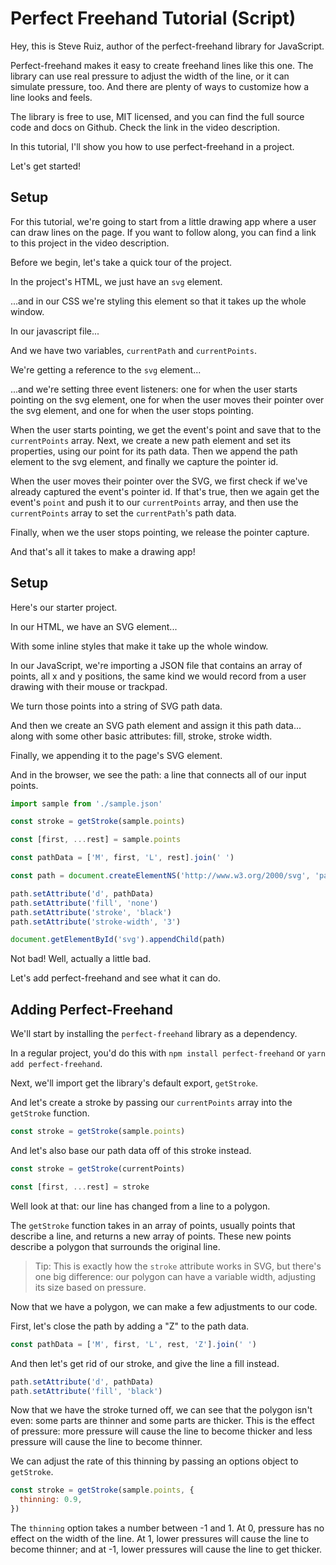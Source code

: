 # Perfect Freehand Tutorial (Script)

Hey, this is Steve Ruiz, author of the perfect-freehand library for JavaScript.

Perfect-freehand makes it easy to create freehand lines like this one. The library can use real pressure to adjust the width of the line, or it can simulate pressure, too. And there are plenty of ways to customize how a line looks and feels.

The library is free to use, MIT licensed, and you can find the full source code and docs on Github. Check the link in the video description.

In this tutorial, I'll show you how to use perfect-freehand in a project.

Let's get started!

## Setup

For this tutorial, we're going to start from a little drawing app where a user can draw lines on the page. If you want to follow along, you can find a link to this project in the video description.

Before we begin, let's take a quick tour of the project.

In the project's HTML, we just have an `svg` element.

...and in our CSS we're styling this element so that it takes up the whole window.

In our javascript file...

And we have two variables, `currentPath` and `currentPoints`.

We're getting a reference to the `svg` element...

...and we're setting three event listeners: one for when the user starts pointing on the svg element, one for when the user moves their pointer over the svg element, and one for when the user stops pointing.

When the user starts pointing, we get the event's point and save that to the `currentPoints` array. Next, we create a new path element and set its properties, using our point for its path data. Then we append the path element to the svg element, and finally we capture the pointer id.

When the user moves their pointer over the SVG, we first check if we've already captured the event's pointer id. If that's true, then we again get the event's `point` and push it to our `currentPoints` array, and then use the `currentPoints` array to set the `currentPath`'s path data.

Finally, when we the user stops pointing, we release the pointer capture.

And that's all it takes to make a drawing app!

## Setup

Here's our starter project.

In our HTML, we have an SVG element...

With some inline styles that make it take up the whole window.

In our JavaScript, we're importing a JSON file that contains an array of points, all x and y positions, the same kind we would record from a user drawing with their mouse or trackpad.

We turn those points into a string of SVG path data.

And then we create an SVG path element and assign it this path data... along with some other basic attributes: fill, stroke, stroke width.

Finally, we appending it to the page's SVG element.

And in the browser, we see the path: a line that connects all of our input points.

```js
import sample from './sample.json'

const stroke = getStroke(sample.points)

const [first, ...rest] = sample.points

const pathData = ['M', first, 'L', rest].join(' ')

const path = document.createElementNS('http://www.w3.org/2000/svg', 'path')

path.setAttribute('d', pathData)
path.setAttribute('fill', 'none')
path.setAttribute('stroke', 'black')
path.setAttribute('stroke-width', '3')

document.getElementById('svg').appendChild(path)
```

Not bad! Well, actually a little bad.

Let's add perfect-freehand and see what it can do.

## Adding Perfect-Freehand

We'll start by installing the `perfect-freehand` library as a dependency.

In a regular project, you'd do this with `npm install perfect-freehand` or `yarn add perfect-freehand`.

Next, we'll import get the library's default export, `getStroke`.

And let's create a stroke by passing our `currentPoints` array into the `getStroke` function.

```js
const stroke = getStroke(sample.points)
```

And let's also base our path data off of this stroke instead.

```js
const stroke = getStroke(currentPoints)

const [first, ...rest] = stroke
```

Well look at that: our line has changed from a line to a polygon.

The `getStroke` function takes in an array of points, usually points that describe a line, and returns a new array of points. These new points describe a polygon that surrounds the original line.

> Tip: This is exactly how the `stroke` attribute works in SVG, but there's one big difference: our polygon can have a variable width, adjusting its size based on pressure.

Now that we have a polygon, we can make a few adjustments to our code.

First, let's close the path by adding a "Z" to the path data.

```js
const pathData = ['M', first, 'L', rest, 'Z'].join(' ')
```

And then let's get rid of our stroke, and give the line a fill instead.

```js
path.setAttribute('d', pathData)
path.setAttribute('fill', 'black')
```

Now that we have the stroke turned off, we can see that the polygon isn't even: some parts are thinner and some parts are thicker. This is the effect of pressure: more pressure will cause the line to become thicker and less pressure will cause the line to become thinner.

We can adjust the rate of this thinning by passing an options object to `getStroke`.

```js
const stroke = getStroke(sample.points, {
  thinning: 0.9,
})
```

The `thinning` option takes a number between -1 and 1. At 0, pressure has no effect on the width of the line. At 1, lower pressures will cause the line to become thinner; and at -1, lower pressures will cause the line to get thicker.
